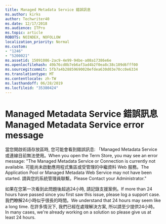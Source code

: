 ```yaml
---
title: Managed Metadata Service 錯誤訊息
ms.author: kirks
author: Techwriter40
ms.date: 12/17/2018
ms.audience: ITPro
ms.topic: article
ROBOTS: NOINDEX, NOFOLLOW
localization_priority: Normal
ms.custom:
- "1246"
- "5200021"
ms.assetid: 15091086-2ac9-4e99-94be-a08a17386e6e
ms.openlocfilehash: 49b76cd0b7eb6af3ad4b2f0ea8c38c109d6fff00
ms.sourcegitcommit: 5fb7a4b28859690020efdea630d03e70cc0e6334
ms.translationtype: MT
ms.contentlocale: zh-TW
ms.lasthandoff: 06/28/2019
ms.locfileid: "35380424"
---
```

# <a name="managed-metadata-service-error-message"></a><span data-ttu-id="b154f-102">Managed Metadata Service 錯誤訊息</span><span class="sxs-lookup"><span data-stu-id="b154f-102">Managed Metadata Service error message</span></span>

<span data-ttu-id="b154f-103">當您開啟術語存放區時, 您可能會看到錯誤訊息: 「Managed Metadata Service 或連線目前無法使用。</span><span class="sxs-lookup"><span data-stu-id="b154f-103">When you open the Term Store, you may see an error message: "The Managed Metadata Service or Connection is currently not available.</span></span> <span data-ttu-id="b154f-104">可能尚未啟動應用程式集區或受管理的中繼資料 Web 服務。</span><span class="sxs-lookup"><span data-stu-id="b154f-104">The Application Pool or Managed Metadata Web Service may not have been started.</span></span> <span data-ttu-id="b154f-105">請與您的系統管理員聯繫。</span><span class="sxs-lookup"><span data-stu-id="b154f-105">Please Contact your Administrator."</span></span>
  
<span data-ttu-id="b154f-106">如果在您第一次看到此問題後超過24小時, 請記錄支援案例。</span><span class="sxs-lookup"><span data-stu-id="b154f-106">If more than 24 hours have passed since you first saw this issue, please log a support case.</span></span> <span data-ttu-id="b154f-107">我們瞭解24小時似乎很長的時間。</span><span class="sxs-lookup"><span data-stu-id="b154f-107">We understand that 24 hours may seem like a long time.</span></span> <span data-ttu-id="b154f-108">在許多情況下, 我們已經在處理解決方案, 所以請至少提供24小時。</span><span class="sxs-lookup"><span data-stu-id="b154f-108">In many cases, we're already working on a solution so please give us at least 24 hours.</span></span>
  
